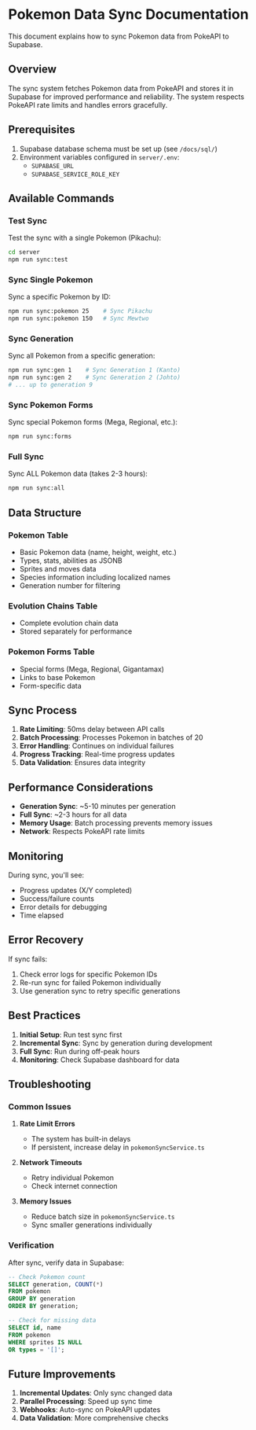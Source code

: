 # Pokemon Data Sync Documentation

This document explains how to sync Pokemon data from PokeAPI to Supabase.

## Overview

The sync system fetches Pokemon data from PokeAPI and stores it in Supabase for improved performance and reliability. The system respects PokeAPI rate limits and handles errors gracefully.

## Prerequisites

1. Supabase database schema must be set up (see `/docs/sql/`)
2. Environment variables configured in `server/.env`:
   - `SUPABASE_URL`
   - `SUPABASE_SERVICE_ROLE_KEY`

## Available Commands

### Test Sync
Test the sync with a single Pokemon (Pikachu):
```bash
cd server
npm run sync:test
```

### Sync Single Pokemon
Sync a specific Pokemon by ID:
```bash
npm run sync:pokemon 25    # Sync Pikachu
npm run sync:pokemon 150   # Sync Mewtwo
```

### Sync Generation
Sync all Pokemon from a specific generation:
```bash
npm run sync:gen 1    # Sync Generation 1 (Kanto)
npm run sync:gen 2    # Sync Generation 2 (Johto)
# ... up to generation 9
```

### Sync Pokemon Forms
Sync special Pokemon forms (Mega, Regional, etc.):
```bash
npm run sync:forms
```

### Full Sync
Sync ALL Pokemon data (takes 2-3 hours):
```bash
npm run sync:all
```

## Data Structure

### Pokemon Table
- Basic Pokemon data (name, height, weight, etc.)
- Types, stats, abilities as JSONB
- Sprites and moves data
- Species information including localized names
- Generation number for filtering

### Evolution Chains Table
- Complete evolution chain data
- Stored separately for performance

### Pokemon Forms Table
- Special forms (Mega, Regional, Gigantamax)
- Links to base Pokemon
- Form-specific data

## Sync Process

1. **Rate Limiting**: 50ms delay between API calls
2. **Batch Processing**: Processes Pokemon in batches of 20
3. **Error Handling**: Continues on individual failures
4. **Progress Tracking**: Real-time progress updates
5. **Data Validation**: Ensures data integrity

## Performance Considerations

- **Generation Sync**: ~5-10 minutes per generation
- **Full Sync**: ~2-3 hours for all data
- **Memory Usage**: Batch processing prevents memory issues
- **Network**: Respects PokeAPI rate limits

## Monitoring

During sync, you'll see:
- Progress updates (X/Y completed)
- Success/failure counts
- Error details for debugging
- Time elapsed

## Error Recovery

If sync fails:
1. Check error logs for specific Pokemon IDs
2. Re-run sync for failed Pokemon individually
3. Use generation sync to retry specific generations

## Best Practices

1. **Initial Setup**: Run test sync first
2. **Incremental Sync**: Sync by generation during development
3. **Full Sync**: Run during off-peak hours
4. **Monitoring**: Check Supabase dashboard for data

## Troubleshooting

### Common Issues

1. **Rate Limit Errors**
   - The system has built-in delays
   - If persistent, increase delay in `pokemonSyncService.ts`

2. **Network Timeouts**
   - Retry individual Pokemon
   - Check internet connection

3. **Memory Issues**
   - Reduce batch size in `pokemonSyncService.ts`
   - Sync smaller generations individually

### Verification

After sync, verify data in Supabase:
```sql
-- Check Pokemon count
SELECT generation, COUNT(*) 
FROM pokemon 
GROUP BY generation 
ORDER BY generation;

-- Check for missing data
SELECT id, name 
FROM pokemon 
WHERE sprites IS NULL 
OR types = '[]';
```

## Future Improvements

1. **Incremental Updates**: Only sync changed data
2. **Parallel Processing**: Speed up sync time
3. **Webhooks**: Auto-sync on PokeAPI updates
4. **Data Validation**: More comprehensive checks